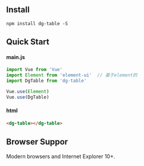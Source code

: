 ## Install

```npm
npm install dg-table -S
```

## Quick Start
#### main.js
```js
import Vue from 'Vue'
import Element from 'element-ui'  // 基于element的
import DgTable from 'dg-table'

Vue.use(Element)
Vue.use(DgTable)
```
#### html
```html
<dg-table></dg-table>
```

## Browser Suppor
Modern browsers and Internet Explorer 10+.

